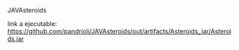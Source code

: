 JAVAsteroids

link a ejecutable: https://github.com/pandrioli/JAVAsteroids/out/artifacts/Asteroids_jar/Asteroids.jar
